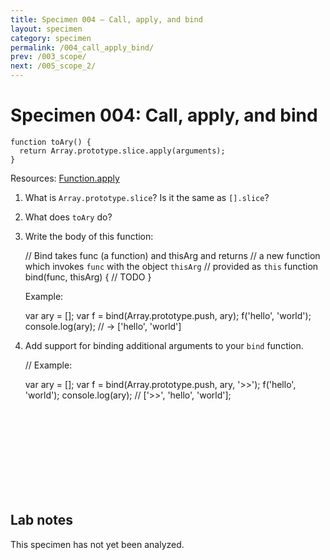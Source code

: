 ```yaml
---
title: Specimen 004 — Call, apply, and bind
layout: specimen
category: specimen
permalink: /004_call_apply_bind/
prev: /003_scope/
next: /005_scope_2/
---
```


# Specimen 004: Call, apply, and bind #

    function toAry() {
      return Array.prototype.slice.apply(arguments);
    }

Resources: [Function.apply](https://developer.mozilla.org/en-US/docs/Web/JavaScript/Reference/Global_Objects/Function/apply)

1. What is `Array.prototype.slice`? Is it the same as `[].slice`?

1. What does `toAry` do?

2. Write the body of this function:

    // Bind takes func (a function) and thisArg and returns
    // a new function which invokes `func` with the object `thisArg`
    // provided as `this`
    function bind(func, thisArg) {
      // TODO
    }
  
    Example:
  
    var ary = [];
    var f = bind(Array.prototype.push, ary);
    f('hello', 'world');
    console.log(ary); // -> ['hello', 'world']

3. Add support for binding additional arguments to your `bind` function.

    // Example:
  
    var ary = [];
    var f = bind(Array.prototype.push, ary, '>>');
    f('hello', 'world');
    console.log(ary); // ['>>', 'hello', 'world'];

<br>
<br>
<br>
<br>
<br>
<br>
<br>
<br>

## Lab notes ##

This specimen has not yet been analyzed.